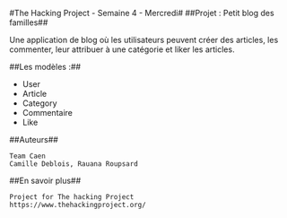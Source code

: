 #The Hacking Project - Semaine 4 - Mercredi#
##Projet : Petit blog des familles##

Une application de blog où les utilisateurs peuvent créer des articles, les commenter, leur attribuer à une catégorie et liker les articles.

##Les modèles :##

*  User
*  Article
*  Category
*  Commentaire
*  Like

##Auteurs##

    Team Caen
    Camille Deblois, Rauana Roupsard

##En savoir plus##

    Project for The hacking Project
    https://www.thehackingproject.org/
